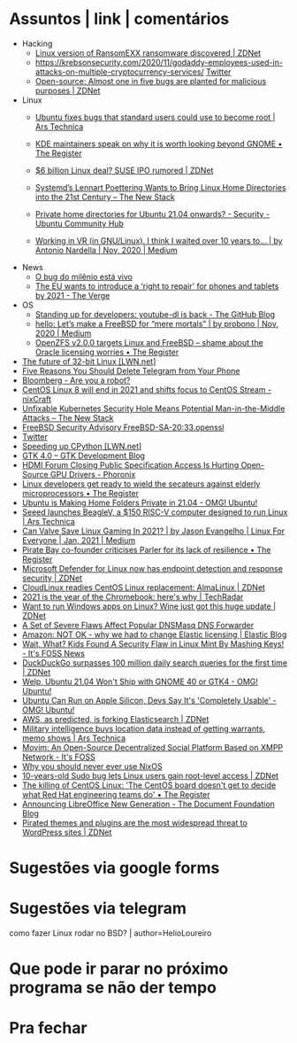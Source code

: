 Assuntos | link | comentários
=============================
* Hacking  
  * [Linux version of RansomEXX ransomware discovered | ZDNet](https://www.zdnet.com/article/linux-version-of-ransomexx-ransomware-discovered/)
  * https://krebsonsecurity.com/2020/11/godaddy-employees-used-in-attacks-on-multiple-cryptocurrency-services/  [Twitter](https://twitter.com/briankrebs/status/1330214272111173634?s=21)
  * [Open-source: Almost one in five bugs are planted for malicious purposes | ZDNet](https://www.zdnet.com/article/open-source-software-how-many-bugs-are-hidden-there-on-purpose/)
* Linux
  * [Ubuntu fixes bugs that standard users could use to become root | Ars Technica](https://arstechnica.com/?p=1722318#p3)
  * [KDE maintainers speak on why it is worth looking beyond GNOME • The Register](https://www.theregister.com/2020/11/16/kde_maintainers_speak_on_why/)
  * [$6 billion Linux deal? SUSE IPO rumored | ZDNet](https://www.zdnet.com/google-amp/article/6-billion-linux-deal-suse-ipo-rumored/)
  
  * [Systemd’s Lennart Poettering Wants to Bring Linux Home Directories into the 21st Century – The New Stack](https://thenewstack.io/systemds-lennart-poettering-wants-to-bring-linux-home-directories-into-the-21st-century/)
  * [Private home directories for Ubuntu 21.04 onwards? - Security - Ubuntu Community Hub](https://discourse.ubuntu.com/t/private-home-directories-for-ubuntu-21-04-onwards/19533)
  * [Working in VR &#40;in GNU/Linux&#41;. I think I waited over 10 years to… | by Antonio Nardella | Nov, 2020 | Medium](https://antonionardella.medium.com/working-in-vr-in-gnu-linux-19a939d92d0c)
* News
  * [O bug do milênio está vivo](http://gotocobol.com.br/o-bug-do-milenio-esta-vivo/?fbclid=IwAR3-XX_GXr6RL_wrQuTjA2FzW135h3555iUCl7NadcQ5c0eJ0L1NOJVUSII)
  * [The EU wants to introduce a ‘right to repair’ for phones and tablets by 2021 - The Verge](https://www.theverge.com/2020/3/11/21174941/eu-right-to-repair-phones-tablets-laptops-2021-ecodesign-directive)
* OS
  * [Standing up for developers: youtube-dl is back - The GitHub Blog](https://github.blog/2020-11-16-standing-up-for-developers-youtube-dl-is-back/)
  * [hello: Let’s make a FreeBSD for “mere mortals” | by probono | Nov, 2020 | Medium](https://medium.com/@probonopd/hello-lets-make-a-freebsd-for-mere-mortals-41b8f93ba075)
  * [OpenZFS v2.0.0 targets Linux and FreeBSD – shame about the Oracle licensing worries • The Register](https://www.theregister.com/2020/12/01/zfs_on_linux_now_openzfs/)
* [The future of 32-bit Linux &#91;LWN.net&#93;](https://lwn.net/SubscriberLink/838807/9b293f03c03ef0c5/)
* [Five Reasons You Should Delete Telegram from Your Phone](https://www.vice.com/en/article/jgqqv8/five-reasons-you-should-delete-telegram-from-your-phone)
* [Bloomberg - Are you a robot?](https://www.bloomberg.com/news/articles/2020-12-08/amazon-amex-to-fund-software-developers-in-new-github-program)
* [CentOS Linux 8 will end in 2021 and shifts focus to CentOS Stream - nixCraft](https://www.cyberciti.biz/linux-news/centos-linux-8-will-end-in-2021-and-shifts-focus-to-centos-stream/)
* [Unfixable Kubernetes Security Hole Means Potential Man-in-the-Middle Attacks – The New Stack](https://thenewstack.io/unfixable-kubernetes-security-hole-means-potential-man-in-the-middle-attacks/)
* [ FreeBSD Security Advisory FreeBSD-SA-20:33.openssl
   ](https://lists.freebsd.org/pipermail/freebsd-security/2020-December/010300.html)
* [Twitter](https://twitter.com/collabora/status/1338896046710272001?s=21)
* [Speeding up CPython &#91;LWN.net&#93;](https://lwn.net/SubscriberLink/840248/ef4882f230a1e2eb/)
* [GTK 4.0 – GTK Development Blog](https://blog.gtk.org/2020/12/16/gtk-4-0/)
* [HDMI Forum Closing Public Specification Access Is Hurting Open-Source GPU Drivers - Phoronix](https://www.phoronix.com/scan.php?page=news_item&px=HDMI-Closed-Spec-Hurts-Open)
* [Linux developers get ready to wield the secateurs against elderly microprocessors • The Register](https://www.theregister.com/2021/01/11/linux_olld_cpus/)
* [Ubuntu is Making Home Folders Private in 21.04 - OMG! Ubuntu!](https://www.omgubuntu.co.uk/2021/01/private-home-directory-in-ubuntu-21-04)
* [Seeed launches BeagleV, a $150 RISC-V computer designed to run Linux | Ars Technica](https://arstechnica.com/gadgets/2021/01/seeed-and-beagleboard-team-up-to-provide-a-new-risc-v-based-linux-pc/)
* [Can Valve Save Linux Gaming In 2021? | by Jason Evangelho | Linux For Everyone | Jan, 2021 | Medium](https://medium.com/linuxforeveryone/can-valve-save-linux-gaming-in-2021-e55e03e4ec15)
* [Pirate Bay co-founder criticises Parler for its lack of resilience • The Register](https://www.theregister.com/2021/01/14/pirate_bay_cofounder_criticises_parler/)
* [Microsoft Defender for Linux now has endpoint detection and response security | ZDNet](https://www.zdnet.com/article/microsoft-defender-for-linux-now-has-endpoint-detection-and-response-security/)
* [CloudLinux readies CentOS Linux replacement: AlmaLinux | ZDNet](https://www.zdnet.com/article/cloudlinux-readies-centos-linux-replacement-almalinux/)
* [2021 is the year of the Chromebook: here's why | TechRadar](https://www.techradar.com/news/is-2021-the-year-of-the-chrombook)
* [Want to run Windows apps on Linux? Wine just got this huge update | ZDNet](https://www.zdnet.com/article/want-to-run-windows-apps-on-linux-wine-just-got-this-huge-update/)
* [A Set of Severe Flaws Affect Popular DNSMasq DNS Forwarder](https://thehackernews.com/2021/01/a-set-of-severe-flaws-affect-popular.html)
* [Amazon: NOT OK - why we had to change Elastic licensing | Elastic Blog](https://www.elastic.co/pt/blog/why-license-change-AWS)
* [Wait, What? Kids Found A Security Flaw in Linux Mint By Mashing Keys! - It's FOSS News](https://news.itsfoss.com/security-flaw-in-linux-mint-kids/)
* [DuckDuckGo surpasses 100 million daily search queries for the first time | ZDNet](https://www.zdnet.com/article/duckduckgo-surpasses-100-million-daily-search-queries-for-the-first-time/)
* [Welp, Ubuntu 21.04 Won't Ship with GNOME 40 or GTK4 - OMG! Ubuntu!](https://www.omgubuntu.co.uk/2021/01/why-ubuntu-21-04-wont-include-gnome-40-or-gtk4)
* [Ubuntu Can Run on Apple Silicon, Devs Say It's 'Completely Usable' - OMG! Ubuntu!](https://www.omgubuntu.co.uk/2021/01/see-ubuntu-running-on-apple-m1-mac-mini)
* [AWS, as predicted, is forking Elasticsearch | ZDNet](https://www.zdnet.com/article/aws-as-predicted-is-forking-elasticsearch/?ftag=COS-05-10aaa0g&taid=600d1b01c8ffe70001f65500&utm_campaign=trueAnthem%3A+Trending+Content&utm_medium=trueAnthem&utm_source=twitter)
* [Military intelligence buys location data instead of getting warrants, memo shows | Ars Technica](https://arstechnica.com/tech-policy/2021/01/military-intelligence-buys-location-data-instead-of-getting-warrants-memo-shows/)
* [Movim: An Open-Source Decentralized Social Platform Based on XMPP Network - It's FOSS](https://itsfoss.com/movim/)
* [Why you should never ever use NixOS](https://hands-on.cloud/why-you-should-never-ever-use-nixos/)
* [10-years-old Sudo bug lets Linux users gain root-level access | ZDNet](https://www.zdnet.com/google-amp/article/10-years-old-sudo-bug-lets-linux-users-gain-root-level-access/)
* [The killing of CentOS Linux: 'The CentOS board doesn't get to decide what Red Hat engineering teams do' • The Register](https://www.theregister.com/2021/01/26/killing_centos/)
* [Announcing LibreOffice New Generation - The Document Foundation Blog](https://blog.documentfoundation.org/blog/2021/01/29/announcing-libreoffice-new-generation/)
* [Pirated themes and plugins are the most widespread threat to WordPress sites | ZDNet](https://www.zdnet.com/article/pirated-themes-and-plugins-are-the-most-widespread-threat-to-wordpress-sites/?ftag=COS-05-10aaa0g&taid=6013965a59acd30001ef1cf8&utm_campaign=trueAnthem%3A+Trending+Content&utm_medium=trueAnthem&utm_source=twitter)

Sugestões via google forms
==========================

Sugestões via telegram
======================
como fazer Linux rodar no BSD? | author=HelioLoureiro

Que pode ir parar no próximo programa se não der tempo
=======================================================

Pra fechar
==========


